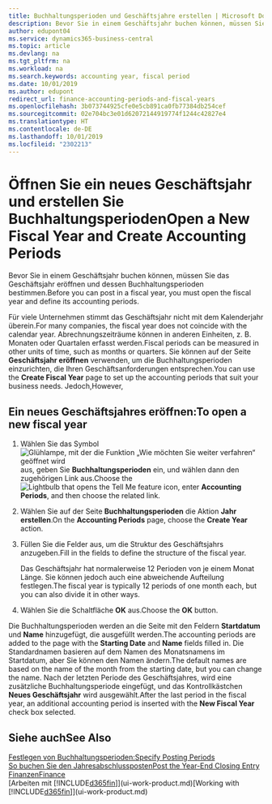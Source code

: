 ```yaml
---
title: Buchhaltungsperioden und Geschäftsjahre erstellen | Microsoft Docs
description: Bevor Sie in einem Geschäftsjahr buchen können, müssen Sie das Geschäftsjahr eröffnen und dessen Buchhaltungsperioden bestimmen.
author: edupont04
ms.service: dynamics365-business-central
ms.topic: article
ms.devlang: na
ms.tgt_pltfrm: na
ms.workload: na
ms.search.keywords: accounting year, fiscal period
ms.date: 10/01/2019
ms.author: edupont
redirect_url: finance-accounting-periods-and-fiscal-years
ms.openlocfilehash: 3b073744925cfe0e5cb891ca0fb77384db254cef
ms.sourcegitcommit: 02e704bc3e01d62072144919774f1244c42827e4
ms.translationtype: HT
ms.contentlocale: de-DE
ms.lasthandoff: 10/01/2019
ms.locfileid: "2302213"
---
```

# <a name="open-a-new-fiscal-year-and-create-accounting-periods"></a><span data-ttu-id="4e0e6-103">Öffnen Sie ein neues Geschäftsjahr und erstellen Sie Buchhaltungsperioden</span><span class="sxs-lookup"><span data-stu-id="4e0e6-103">Open a New Fiscal Year and Create Accounting Periods</span></span>
<span data-ttu-id="4e0e6-104">Bevor Sie in einem Geschäftsjahr buchen können, müssen Sie das Geschäftsjahr eröffnen und dessen Buchhaltungsperioden bestimmen.</span><span class="sxs-lookup"><span data-stu-id="4e0e6-104">Before you can post in a fiscal year, you must open the fiscal year and define its accounting periods.</span></span>  

<span data-ttu-id="4e0e6-105">Für viele Unternehmen stimmt das Geschäftsjahr nicht mit dem Kalenderjahr überein.</span><span class="sxs-lookup"><span data-stu-id="4e0e6-105">For many companies, the fiscal year does not coincide with the calendar year.</span></span> <span data-ttu-id="4e0e6-106">Abrechnungszeiträume können in anderen Einheiten, z. B. Monaten oder Quartalen erfasst werden.</span><span class="sxs-lookup"><span data-stu-id="4e0e6-106">Fiscal periods can be measured in other units of time, such as months or quarters.</span></span> <span data-ttu-id="4e0e6-107">Sie können auf der Seite **Geschäftsjahr eröffnen** verwenden, um die Buchhaltungsperioden einzurichten, die Ihren Geschäftsanforderungen entsprechen.</span><span class="sxs-lookup"><span data-stu-id="4e0e6-107">You can use the **Create Fiscal Year** page to set up the accounting periods that suit your business needs.</span></span> <span data-ttu-id="4e0e6-108">Jedoch,</span><span class="sxs-lookup"><span data-stu-id="4e0e6-108">However,</span></span>   

## <a name="to-open-a-new-fiscal-year"></a><span data-ttu-id="4e0e6-109">Ein neues Geschäftsjahres eröffnen:</span><span class="sxs-lookup"><span data-stu-id="4e0e6-109">To open a new fiscal year</span></span>
1. <span data-ttu-id="4e0e6-110">Wählen Sie das Symbol ![Glühlampe, mit der die Funktion „Wie möchten Sie weiter verfahren“ geöffnet wird](media/ui-search/search_small.png "Wie möchten Sie weiter verfahren?") aus, geben Sie **Buchhaltungsperioden** ein, und wählen dann den zugehörigen Link aus.</span><span class="sxs-lookup"><span data-stu-id="4e0e6-110">Choose the ![Lightbulb that opens the Tell Me feature](media/ui-search/search_small.png "Tell me what you want to do") icon, enter **Accounting Periods**, and then choose the related link.</span></span>
2. <span data-ttu-id="4e0e6-111">Wählen Sie auf der Seite **Buchhaltungsperioden** die Aktion **Jahr erstellen**.</span><span class="sxs-lookup"><span data-stu-id="4e0e6-111">On the **Accounting Periods** page, choose the **Create Year** action.</span></span>
3. <span data-ttu-id="4e0e6-112">Füllen Sie die Felder aus, um die Struktur des Geschäftsjahrs anzugeben.</span><span class="sxs-lookup"><span data-stu-id="4e0e6-112">Fill in the fields to define the structure of the fiscal year.</span></span>

    <span data-ttu-id="4e0e6-113">Das Geschäftsjahr hat normalerweise 12 Perioden von je einem Monat Länge. Sie können jedoch auch eine abweichende Aufteilung festlegen.</span><span class="sxs-lookup"><span data-stu-id="4e0e6-113">The fiscal year is typically 12 periods of one month each, but you can also divide it in other ways.</span></span>
4. <span data-ttu-id="4e0e6-114">Wählen Sie die Schaltfläche **OK** aus.</span><span class="sxs-lookup"><span data-stu-id="4e0e6-114">Choose the **OK** button.</span></span>

<span data-ttu-id="4e0e6-115">Die Buchhaltungsperioden werden an die Seite mit den Feldern **Startdatum** und **Name** hinzugefügt, die ausgefüllt werden.</span><span class="sxs-lookup"><span data-stu-id="4e0e6-115">The accounting periods are added to the page with the **Starting Date** and **Name** fields filled in.</span></span> <span data-ttu-id="4e0e6-116">Die Standardnamen basieren auf dem Namen des Monatsnamens im Startdatum, aber Sie können den Namen ändern.</span><span class="sxs-lookup"><span data-stu-id="4e0e6-116">The default names are based on the name of the month from the starting date, but you can change the name.</span></span> <span data-ttu-id="4e0e6-117">Nach der letzten Periode des Geschäftsjahres, wird eine zusätzliche Buchhaltungsperiode eingefügt, und das Kontrollkästchen **Neues Geschäftsjahr** wird ausgewählt.</span><span class="sxs-lookup"><span data-stu-id="4e0e6-117">After the last period in the fiscal year, an additional accounting period is inserted with the **New Fiscal Year** check box selected.</span></span>  


## <a name="see-also"></a><span data-ttu-id="4e0e6-118">Siehe auch</span><span class="sxs-lookup"><span data-stu-id="4e0e6-118">See Also</span></span>
[<span data-ttu-id="4e0e6-119">Festlegen von Buchhaltungsperioden:</span><span class="sxs-lookup"><span data-stu-id="4e0e6-119">Specify Posting Periods</span></span>](finance-how-specify-posting-periods.md)  
[<span data-ttu-id="4e0e6-120">So buchen Sie den Jahresabschlussposten</span><span class="sxs-lookup"><span data-stu-id="4e0e6-120">Post the Year-End Closing Entry</span></span>](year-how-post-year-end-close-entry.md)  
[<span data-ttu-id="4e0e6-121">Finanzen</span><span class="sxs-lookup"><span data-stu-id="4e0e6-121">Finance</span></span>](finance.md)  
<span data-ttu-id="4e0e6-122">[Arbeiten mit [!INCLUDE[d365fin](includes/d365fin_md.md)]](ui-work-product.md)</span><span class="sxs-lookup"><span data-stu-id="4e0e6-122">[Working with [!INCLUDE[d365fin](includes/d365fin_md.md)]](ui-work-product.md)</span></span>
